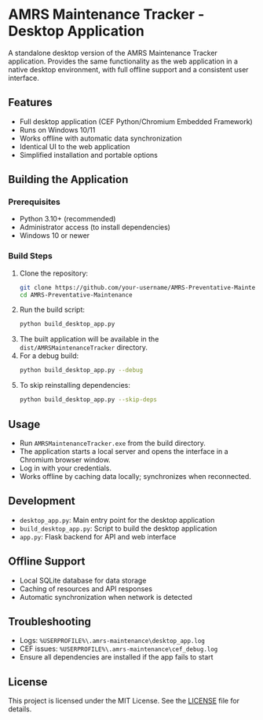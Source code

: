 # AMRS Maintenance Tracker - Desktop Application

A standalone desktop version of the AMRS Maintenance Tracker application. Provides the same functionality as the web application in a native desktop environment, with full offline support and a consistent user interface.

## Features

- Full desktop application (CEF Python/Chromium Embedded Framework)
- Runs on Windows 10/11
- Works offline with automatic data synchronization
- Identical UI to the web application
- Simplified installation and portable options

## Building the Application

### Prerequisites
- Python 3.10+ (recommended)
- Administrator access (to install dependencies)
- Windows 10 or newer

### Build Steps
1. Clone the repository:
   ```bash
   git clone https://github.com/your-username/AMRS-Preventative-Maintenance.git
   cd AMRS-Preventative-Maintenance
   ```
2. Run the build script:
   ```bash
   python build_desktop_app.py
   ```
3. The built application will be available in the `dist/AMRSMaintenanceTracker` directory.
4. For a debug build:
   ```bash
   python build_desktop_app.py --debug
   ```
5. To skip reinstalling dependencies:
   ```bash
   python build_desktop_app.py --skip-deps
   ```

## Usage

- Run `AMRSMaintenanceTracker.exe` from the build directory.
- The application starts a local server and opens the interface in a Chromium browser window.
- Log in with your credentials.
- Works offline by caching data locally; synchronizes when reconnected.

## Development

- `desktop_app.py`: Main entry point for the desktop application
- `build_desktop_app.py`: Script to build the desktop application
- `app.py`: Flask backend for API and web interface

## Offline Support

- Local SQLite database for data storage
- Caching of resources and API responses
- Automatic synchronization when network is detected

## Troubleshooting

- Logs: `%USERPROFILE%\.amrs-maintenance\desktop_app.log`
- CEF issues: `%USERPROFILE%\.amrs-maintenance\cef_debug.log`
- Ensure all dependencies are installed if the app fails to start

## License

This project is licensed under the MIT License. See the [LICENSE](LICENSE) file for details.
